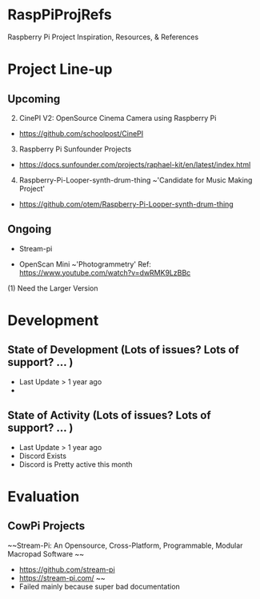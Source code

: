 # RaspPiProjRefs 
Raspberry Pi Project Inspiration, Resources, &amp; References 
 
# Project Line-up 
 
## Upcoming 

2. CinePI V2: OpenSource Cinema Camera using Raspberry Pi 
- https://github.com/schoolpost/CinePI 
 
3. Raspberry Pi Sunfounder Projects 
- https://docs.sunfounder.com/projects/raphael-kit/en/latest/index.html 
 
4. Raspberry-Pi-Looper-synth-drum-thing ~'Candidate for Music Making Project' 
- https://github.com/otem/Raspberry-Pi-Looper-synth-drum-thing 


## Ongoing 
- Stream-pi 
 
- OpenScan Mini ~'Photogrammetry' 
Ref: https://www.youtube.com/watch?v=dwRMK9LzBBc 

(1) Need the Larger Version 

# Development 
## State of Development (Lots of issues? Lots of support? ... ) 
- Last Update > 1 year ago 
- 
## State of Activity (Lots of issues? Lots of support? ... )  
- Last Update > 1 year ago
- Discord Exists
- Discord is Pretty active this month  
# Evaluation

## CowPi Projects
~~Stream-Pi: An Opensource, Cross-Platform, Programmable, Modular Macropad Software ~~
- https://github.com/stream-pi 
- https://stream-pi.com/ ~~
- Failed mainly because super bad documentation
